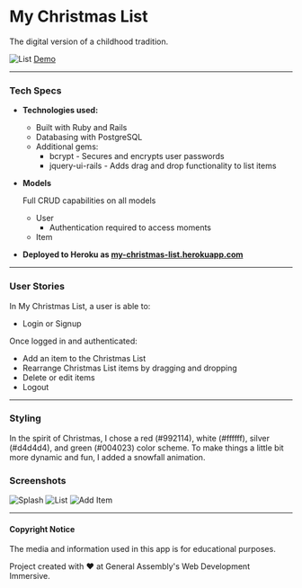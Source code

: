 # My Christmas List

The digital version of a childhood tradition.

![List](http://i.imgur.com/YpF9DnZ.png)
[Demo](http://my-christmas-list.herokuapp.com/)

---

### Tech Specs

* **Technologies used:**

  - Built with Ruby and Rails
  - Databasing with PostgreSQL
  - Additional gems:
    - bcrypt - Secures and encrypts user passwords
    - jquery-ui-rails - Adds drag and drop functionality to list items
    
* **Models**
  
  Full CRUD capabilities on all models
  - User
    - Authentication required to access moments
  - Item
  
* **Deployed to Heroku as [my-christmas-list.herokuapp.com](http://my-christmas-list.herokuapp.com/)**

---

### User Stories

In My Christmas List, a user is able to:
  - Login or Signup

Once logged in and authenticated:
  - Add an item to the Christmas List
  - Rearrange Christmas List items by dragging and dropping
  - Delete or edit items
  - Logout

---

### Styling

In the spirit of Christmas, I chose a red (#992114), white (#ffffff), silver (#d4d4d4), and green (#004023) color scheme. To make things a little bit more dynamic and fun, I added a snowfall animation.

### Screenshots
![Splash](http://i.imgur.com/lv9WDuG.png)
![List](http://i.imgur.com/YpF9DnZ.png)
![Add Item](http://i.imgur.com/9KJFwce.png)

---
#### Copyright Notice

The media and information used in this app is for educational purposes.

Project created with ♥ at General Assembly's Web Development Immersive.
